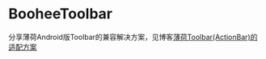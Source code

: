 BooheeToolbar
=====================

分享薄荷Android版Toolbar的兼容解决方案，见博客[薄荷Toolbar(ActionBar)的适配方案](http://www.stormzhang.com/android/2015/08/16/boohee-toolbar/)